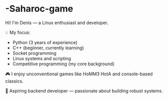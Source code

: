 # -Saharoc-game
Hi! I'm Denis — a Linux enthusiast and developer.

💡 My focus:
- Python (3 years of experience)
- C++ (beginner, currently learning)
- Socket programming 
- Linux systems and scripting
- Competitive programming (my core background)

🎮 I enjoy unconventional games like HoMM3 HotA and console-based classics.

🎯 Aspiring backend developer — passionate about building robust systems.

